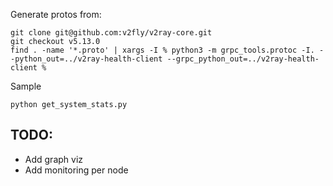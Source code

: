 Generate protos from:

```
git clone git@github.com:v2fly/v2ray-core.git
git checkout v5.13.0
find . -name '*.proto' | xargs -I % python3 -m grpc_tools.protoc -I. --python_out=../v2ray-health-client --grpc_python_out=../v2ray-health-client %
```

Sample

```
python get_system_stats.py
```


## TODO:

- Add graph viz
- Add monitoring per node

